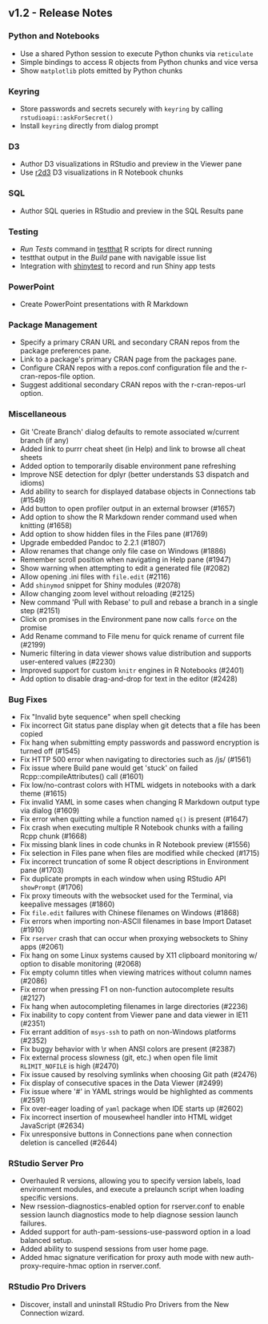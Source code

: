 ## v1.2 - Release Notes

### Python and Notebooks

* Use a shared Python session to execute Python chunks via `reticulate`
* Simple bindings to access R objects from Python chunks and vice versa
* Show `matplotlib` plots emitted by Python chunks 

### Keyring

* Store passwords and secrets securely with `keyring` by calling `rstudioapi::askForSecret()`
* Install `keyring` directly from dialog prompt

### D3

* Author D3 visualizations in RStudio and preview in the Viewer pane
* Use [r2d3](https://rstudio.github.io/r2d3/) D3 visualizations in R Notebook chunks

### SQL

* Author SQL queries in RStudio and preview in the SQL Results pane

### Testing

* *Run Tests* command in [testthat](https://github.com/r-lib/testthat) R scripts for direct running
* testthat output in the *Build* pane with navigable issue list
* Integration with [shinytest](https://github.com/rstudio/shinytest) to record and run Shiny app tests

### PowerPoint

* Create PowerPoint presentations with R Markdown

### Package Management

* Specify a primary CRAN URL and secondary CRAN repos from the package preferences pane.
* Link to a package's primary CRAN page from the packages pane.
* Configure CRAN repos with a repos.conf configuration file and the r-cran-repos-file option.
* Suggest additional secondary CRAN repos with the r-cran-repos-url option.

### Miscellaneous

* Git 'Create Branch' dialog defaults to remote associated w/current branch (if any)
* Added link to purrr cheat sheet (in Help) and link to browse all cheat sheets
* Added option to temporarily disable environment pane refreshing
* Improve NSE detection for dplyr (better understands S3 dispatch and idioms)
* Add ability to search for displayed database objects in Connections tab (#1549)
* Add button to open profiler output in an external browser (#1657)
* Add option to show the R Markdown render command used when knitting (#1658)
* Add option to show hidden files in the Files pane (#1769)
* Upgrade embedded Pandoc to 2.2.1 (#1807)
* Allow renames that change only file case on Windows (#1886)
* Remember scroll position when navigating in Help pane (#1947)
* Show warning when attempting to edit a generated file (#2082)
* Allow opening .ini files with `file.edit` (#2116)
* Add `shinymod` snippet for Shiny modules (#2078)
* Allow changing zoom level without reloading (#2125)
* New command 'Pull with Rebase' to pull and rebase a branch in a single step (#2151)
* Click on promises in the Environment pane now calls `force` on the promise
* Add Rename command to File menu for quick rename of current file (#2199)
* Numeric filtering in data viewer shows value distribution and supports user-entered values (#2230)
* Improved support for custom `knitr` engines in R Notebooks (#2401)
* Add option to disable drag-and-drop for text in the editor (#2428)

### Bug Fixes

* Fix "Invalid byte sequence" when spell checking
* Fix incorrect Git status pane display when git detects that a file has been copied
* Fix hang when submitting empty passwords and password encryption is turned off (#1545)
* Fix HTTP 500 error when navigating to directories such as /js/ (#1561)
* Fix issue where Build pane would get 'stuck' on failed Rcpp::compileAttributes() call (#1601)
* Fix low/no-contrast colors with HTML widgets in notebooks with a dark theme (#1615)
* Fix invalid YAML in some cases when changing R Markdown output type via dialog (#1609)
* Fix error when quitting while a function named `q()` is present (#1647)
* Fix crash when executing multiple R Notebook chunks with a failing Rcpp chunk (#1668)
* Fix missing blank lines in code chunks in R Notebook preview (#1556)
* Fix selection in Files pane when files are modified while checked (#1715)
* Fix incorrect truncation of some R object descriptions in Environment pane (#1703)
* Fix duplicate prompts in each window when using RStudio API `showPrompt` (#1706)
* Fix proxy timeouts with the websocket used for the Terminal, via keepalive messages (#1860)
* Fix `file.edit` failures with Chinese filenames on Windows (#1868)
* Fix errors when importing non-ASCII filenames in base Import Dataset (#1910)
* Fix `rserver` crash that can occur when proxying websockets to Shiny apps (#2061)
* Fix hang on some Linux systems caused by X11 clipboard monitoring w/ option to disable monitoring (#2068)
* Fix empty column titles when viewing matrices without column names (#2086)
* Fix error when pressing F1 on non-function autocomplete results (#2127)
* Fix hang when autocompleting filenames in large directories (#2236)
* Fix inability to copy content from Viewer pane and data viewer in IE11 (#2351)
* Fix errant addition of `msys-ssh` to path on non-Windows platforms (#2352)
* Fix buggy behavior with \r when ANSI colors are present (#2387)
* Fix external process slowness (git, etc.) when open file limit `RLIMIT_NOFILE` is high (#2470)
* Fix issue caused by resolving symlinks when choosing Git path (#2476)
* Fix display of consecutive spaces in the Data Viewer (#2499)
* Fix issue where '#' in YAML strings would be highlighted as comments (#2591)
* Fix over-eager loading of `yaml` package when IDE starts up (#2602)
* Fix incorrect insertion of mousewheel handler into HTML widget JavaScript (#2634)
* Fix unresponsive buttons in Connections pane when connection deletion is cancelled (#2644)

### RStudio Server Pro

* Overhauled R versions, allowing you to specify version labels, load environment modules, and execute a prelaunch script when loading specific versions.
* New rsession-diagnostics-enabled option for rserver.conf to enable session launch diagnostics mode to help diagnose session launch failures.
* Added support for auth-pam-sessions-use-password option in a load balanced setup.
* Added ability to suspend sessions from user home page.
* Added hmac signature verification for proxy auth mode with new auth-proxy-require-hmac option in rserver.conf.

### RStudio Pro Drivers

* Discover, install and uninstall RStudio Pro Drivers from the New Connection wizard.
